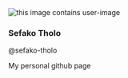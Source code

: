 <!DOCTYPE html>
<html lang="en">

<head>
	<link rel="stylesheet" href="style.css">
	<link rel="preconnect" href="https://fonts.gstatic.com">
	<link href=
"https://fonts.googleapis.com/css2?family=Open+Sans+Condensed:wght@300&display=swap" rel="stylesheet">
	<!-- This is link of adding small images
		which are used in the link section -->
</head>

<body>
	<div class="container">
		<div class="user-image">
			<img src="https://avatars.githubusercontent.com/u/15094041?v=4&size=40"
				alt="this image contains user-image">
		</div>
		<div class="content">
			<h3 class="name">Sefako Tholo</h3>
			<p class="username">@sefako-tholo</p>
			<div class="links">				
				<a class="git" href="https://github.com/topics/sefako-tholo" title="ST github"
				target="_blank">
					<i class="fab fa-github-square"></i>
				</a>
				<a class="linkedin" href="later"
				title="ST_linkedin"
				target="_blank">
					<i class="fab fa-linkedin"></i>
				</a>
			</div>
			<p class="details">
				My personal github page
			</p>
		</div>
	</div>

	
</body>

</html>
